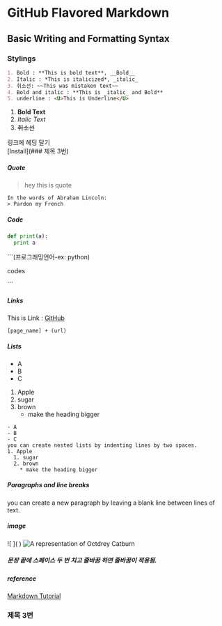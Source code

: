 # GitHub Flavored Markdown

## Basic Writing and Formatting Syntax

### Stylings
```markdown
1. Bold : **This is bold text**, __Bold__
2. Italic : *This is italicized*, _italic_
3. 취소선: ~~This was mistaken text~~
4. Bold and italic : **This is _italic_ and Bold**
5. underline : <U>This is Underline</U>
```

1. **Bold Text**
2. *Italic Text*
3. ~~취소선~~


링크에 헤딩 달기  
[Install](### 제목 3번)













##### Quote
> hey this is quote

```
In the words of Abraham Lincoln:
> Pardon my French
```

##### Code
```python
def print(a):
  print a
```

\```(프로그래밍언어-ex: python)

codes

\`\`\`

##### Links
This is Link : [GitHub](https://github.com)
```
[page_name] + (url)
```

##### Lists
- A
- B
- C


1. Apple
  1. sugar
  2. brown
     * make the heading bigger

```
- A
- B
- C
you can create nested lists by indenting lines by two spaces.
1. Apple
  1. sugar
  2. brown
    * make the heading bigger
```

##### Paragraphs and line breaks

you can create a new paragraph by leaving a blank line between lines of text.

##### image
\!\[ ]( )
![A representation of Octdrey Catburn](http://octodex.github.com/images/octdrey-catburn.jpg)

##### 문장 끝에 스페이스 두 번 치고 줄바꿈 하면 줄바꿈이 적용됨.


##### reference
[Markdown Tutorial](http://www.markdowntutorial.com/)




### 제목 3번
